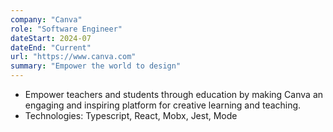 ```yaml
---
company: "Canva"
role: "Software Engineer"
dateStart: 2024-07
dateEnd: "Current"
url: "https://www.canva.com"
summary: "Empower the world to design"
---
```

- Empower teachers and students through education by making Canva an engaging and inspiring platform for creative learning and teaching.
- Technologies: Typescript, React, Mobx, Jest, Mode
